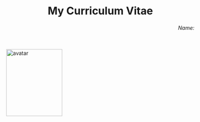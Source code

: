 <h1 align = "center" >My Curriculum Vitae</h1>
<h6 align = "right"; translateX(-100px)  >Name:</h6><br>
<img src="https://github.com/user-attachments/assets/d79dedf9-0164-4fb8-9c93-93923e9452d9" width="150" height="180" alt="avatar"/>
